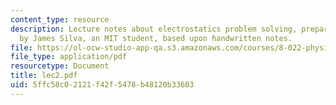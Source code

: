 ```yaml
---
content_type: resource
description: Lecture notes about electrostatics problem solving, prepared in LaTeX
  by James Silva, an MIT student, based upon handwritten notes.
file: https://ol-ocw-studio-app-qa.s3.amazonaws.com/courses/8-022-physics-ii-electricity-and-magnetism-fall-2006/5ffc58c02121f42f5478b48120b33603_lec2.pdf
file_type: application/pdf
resourcetype: Document
title: lec2.pdf
uid: 5ffc58c0-2121-f42f-5478-b48120b33603
---
```

